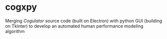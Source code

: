 # cogxpy

Merging <i>Cogulator</i> source code (built on Electron) with python GUI (building on Tkinter) to develop an automated human performance modeling algorithm  
